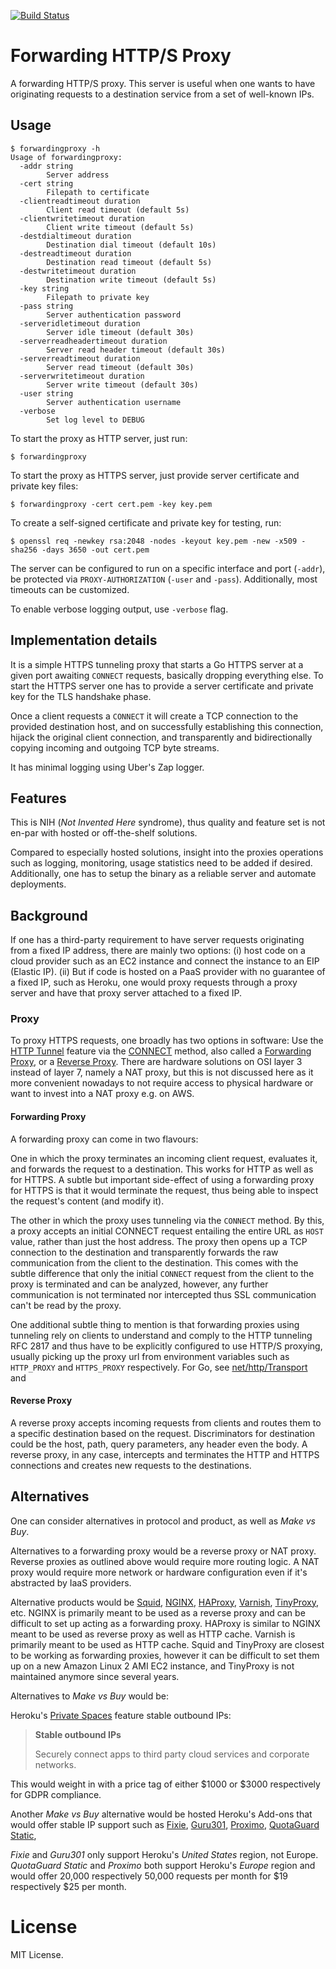 [![Build Status](https://travis-ci.org/betalo-sweden/forwardingproxy.svg?branch=master)](https://travis-ci.org/betalo-sweden/forwardingproxy)

# Forwarding HTTP/S Proxy

A forwarding HTTP/S proxy. This server is useful when one wants to have
originating requests to a destination service from a set of well-known IPs.


## Usage

```
$ forwardingproxy -h
Usage of forwardingproxy:
  -addr string
    	Server address
  -cert string
    	Filepath to certificate
  -clientreadtimeout duration
    	Client read timeout (default 5s)
  -clientwritetimeout duration
    	Client write timeout (default 5s)
  -destdialtimeout duration
    	Destination dial timeout (default 10s)
  -destreadtimeout duration
    	Destination read timeout (default 5s)
  -destwritetimeout duration
    	Destination write timeout (default 5s)
  -key string
    	Filepath to private key
  -pass string
    	Server authentication password
  -serveridletimeout duration
    	Server idle timeout (default 30s)
  -serverreadheadertimeout duration
    	Server read header timeout (default 30s)
  -serverreadtimeout duration
    	Server read timeout (default 30s)
  -serverwritetimeout duration
    	Server write timeout (default 30s)
  -user string
    	Server authentication username
  -verbose
    	Set log level to DEBUG
```

To start the proxy as HTTP server, just run:

```
$ forwardingproxy
```

To start the proxy as HTTPS server, just provide server certificate and private
key files:

```
$ forwardingproxy -cert cert.pem -key key.pem
```

To create a self-signed certificate and private key for testing, run:

```
$ openssl req -newkey rsa:2048 -nodes -keyout key.pem -new -x509 -sha256 -days 3650 -out cert.pem

```

The server can be configured to run on a specific interface and port (`-addr`),
be protected via `PROXY-AUTHORIZATION` (`-user` and `-pass`). Additionally, most
timeouts can be customized.

To enable verbose logging output, use `-verbose` flag.


## Implementation details

It is a simple HTTPS tunneling proxy that starts a Go HTTPS server at a given
port awaiting `CONNECT` requests, basically dropping everything else. To start
the HTTPS server one has to provide a server certificate and private key for the
TLS handshake phase.

Once a client requests a `CONNECT` it will create a TCP connection to the
provided destination host, and on successfully establishing this connection,
hijack the original client connection, and transparently and bidirectionally
copying incoming and outgoing TCP byte streams.

It has minimal logging using Uber's Zap logger.


## Features

This is NIH (_Not Invented Here_ syndrome), thus quality and feature set is not
en-par with hosted or off-the-shelf solutions.

Compared to especially hosted solutions, insight into the proxies operations
such as logging, monitoring, usage statistics need to be added if desired.
Additionally, one has to setup the binary as a reliable server and automate
deployments.


## Background

If one has a third-party requirement to have server requests originating from a
fixed IP address, there are mainly two options: (i) host code on a cloud
provider such as an EC2 instance and connect the instance to an EIP (Elastic
IP). (ii) But if code is hosted on a PaaS provider with no guarantee of a fixed
IP, such as Heroku, one would proxy requests through a proxy server and have
that proxy server attached to a fixed IP.


### Proxy

To proxy HTTPS requests, one broadly has two options in software: Use the [HTTP
Tunnel](https://en.wikipedia.org/wiki/HTTP_tunnel) feature via the
[CONNECT](https://www.ietf.org/rfc/rfc2817.txt) method, also called a
[Forwarding Proxy](https://en.wikipedia.org/wiki/Proxy_server), or a [Reverse
Proxy](https://en.wikipedia.org/wiki/Reverse_proxy). There are hardware
solutions on OSI layer 3 instead of layer 7, namely a NAT proxy, but this is not
discussed here as it more convenient nowadays to not require access to physical
hardware or want to invest into a NAT proxy e.g. on AWS.


#### Forwarding Proxy

A forwarding proxy can come in two flavours:

One in which the proxy terminates an incoming client request, evaluates it, and
forwards the request to a destination. This works for HTTP as well as for HTTPS.
A subtle but important side-effect of using a forwarding proxy for HTTPS is that
it would terminate the request, thus being able to inspect the request's content
(and modify it).

The other in which the proxy uses tunneling via the `CONNECT` method. By this, a
proxy accepts an initial CONNECT request entailing the entire URL as `HOST`
value, rather than just the host address. The proxy then opens up a TCP
connection to the destination and transparently forwards the raw communication
from the client to the destination. This comes with the subtle difference that
only the initial `CONNECT` request from the client to the proxy is terminated
and can be analyzed, however, any further communication is not terminated nor
intercepted thus SSL communication can't be read by the proxy.

One additional subtle thing to mention is that forwarding proxies using
tunneling rely on clients to understand and comply to the HTTP tunneling RFC
2817 and thus have to be explicitly configured to use HTTP/S proxying, usually
picking up the proxy url from environment variables such as `HTTP_PROXY` and
`HTTPS_PROXY` respectively. For Go, see
[net/http/Transport](https://golang.org/pkg/net/http/#Transport) and


#### Reverse Proxy

A reverse proxy accepts incoming requests from clients and routes them to a
specific destination based on the request. Discriminators for destination could
be the host, path, query parameters, any header even the body. A reverse proxy,
in any case, intercepts and terminates the HTTP and HTTPS connections and
creates new requests to the destinations.


## Alternatives

One can consider alternatives in protocol and product, as well as _Make vs Buy_.

Alternatives to a forwarding proxy would be a reverse proxy or NAT proxy.
Reverse proxies as outlined above would require more routing logic. A NAT proxy
would require more network or hardware configuration even if it's abstracted by
IaaS providers.

Alternative products would be [Squid](http://squid-cache.org),
[NGINX](https://www.nginx.com), [HAProxy](http://haproxy.org),
[Varnish](http://varnish-cache.org), [TinyProxy](https://tinyproxy.github.io),
etc. NGINX is primarily meant to be used as a reverse proxy and can be difficult
to set up acting as a forwarding proxy. HAProxy is similar to NGINX meant to be
used as reverse proxy as well as HTTP cache. Varnish is primarily meant to be
used as HTTP cache. Squid and TinyProxy are closest to be working as forwarding
proxies, however it can be difficult to set them up on a new Amazon Linux 2 AMI
EC2 instance, and TinyProxy is not maintained anymore since several years.

Alternatives to _Make vs Buy_ would be:

Heroku's [Private Spaces](https://www.heroku.com/private-spaces) feature stable
outbound IPs:

>**Stable outbound IPs**
>
>Securely connect apps to third party cloud services and corporate networks.

This would weight in with a price tag of either $1000 or $3000 respectively for
GDPR compliance.

Another _Make vs Buy_ alternative would be hosted Heroku's Add-ons that would
offer stable IP support such as
[Fixie](https://elements.heroku.com/addons/fixie),
[Guru301](https://elements.heroku.com/addons/guru301),
[Proximo](https://elements.heroku.com/addons/proximo), [QuotaGuard
Static](https://elements.heroku.com/addons/quotaguardstatic),

_Fixie_ and _Guru301_ only support Heroku's _United States_ region, not Europe.
_QuotaGuard Static_ and _Proximo_ both support Heroku's _Europe_ region and
would offer 20,000 respectively 50,000 requests per month for $19 respectively
$25 per month.


# License

MIT License.
